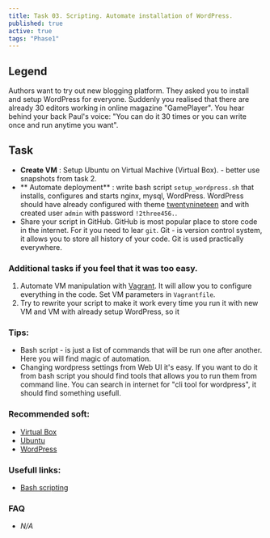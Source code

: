 ```yaml
---
title: Task 03. Scripting. Automate installation of WordPress.
published: true
active: true
tags: "Phase1"
---
```


## Legend

Authors want to try out new blogging platform. They asked you to install and setup WordPress for everyone. Suddenly you realised that there are already 30 editors working in online magazine "GamePlayer". You hear behind your back Paul's voice: "You can do it 30 times or you can write once and run anytime you want".

## Task

* **Create VM** : Setup Ubuntu on Virtual Machive (Virtual Box). - better use snapshots from task 2.
* ** Automate deployment** : write bash script `setup_wordpress.sh` that installs, configures and starts nginx, mysql, WordPress. WordPress should have already configured with theme [twentynineteen](https://ru.wordpress.org/themes/twentynineteen/) and with created user `admin` with password `!2three456.`.
* Share your script in GitHub. GitHub is most popular place to store code in the internet. For it you need to lear `git`. Git - is version control system, it allows you to store all history of your code. Git is used practically everywhere.

### Additional tasks if you feel that it was too easy.
1. Automate VM manipulation with [Vagrant](https://www.vagrantup.com/downloads). It will allow you to configure everything in the code. Set VM parameters in `Vagrantfile`.
2. Try to rewrite your script to make it work every time you run it with new VM and VM with already setup WordPress, so it 

### Tips:

* Bash script - is just a list of commands that will be run one after another. Here you will find magic of automation.
* Changing wordpress settings from Web UI it's easy. If you want to do it from bash script you should find tools that allows you to run them from command line. You can search in internet for "cli tool for wordpress", it should find something usefull.

### Recommended soft:

* [Virtual Box](https://www.virtualbox.org/wiki/Downloads)
* [Ubuntu](https://releases.ubuntu.com/20.04/ubuntu-20.04.2-live-server-amd64.iso)
* [WordPress](https://wordpress.org/download/)

### Usefull links:

* [Bash scripting](https://medium.com/sysf/bash-scripting-everything-you-need-to-know-about-bash-shell-programming-cd08595f2fba)

### FAQ

* *N/A*
